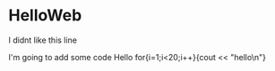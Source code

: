 # HelloWeb
I didnt like this line

I'm going to add some code
Hello 
for{i=1;i<20;i++}{cout << "hello\n"}
